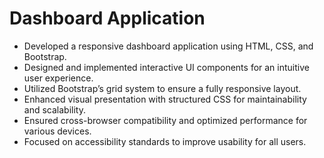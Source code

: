 # Dashboard Application
- Developed a responsive dashboard application using HTML, CSS, and Bootstrap.
- Designed and implemented interactive UI components for an intuitive user experience.
- Utilized Bootstrap’s grid system to ensure a fully responsive layout.
- Enhanced visual presentation with structured CSS for maintainability and scalability.
- Ensured cross-browser compatibility and optimized performance for various devices.
- Focused on accessibility standards to improve usability for all users.
